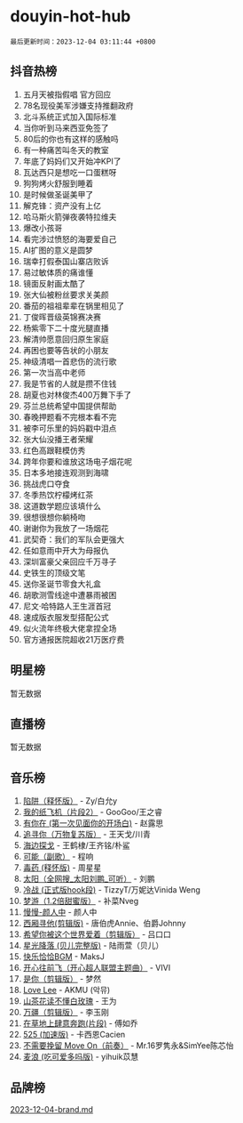 # douyin-hot-hub

`最后更新时间：2023-12-04 03:11:44 +0800`

## 抖音热榜

1. 五月天被指假唱 官方回应
1. 78名现役美军涉嫌支持推翻政府
1. 北斗系统正式加入国际标准
1. 当你听到马来西亚免签了
1. 80后的你也有这样的感触吗
1. 有一种痛苦叫冬天的教室
1. 年底了妈妈们又开始冲KPI了
1. 瓦达西只是想吃一口蛋糕呀
1. 狗狗烤火舒服到睡着
1. 是时候做圣诞美甲了
1. 解克锋：资产没有上亿
1. 哈马斯火箭弹夜袭特拉维夫
1. 爆改小孩哥
1. 看完涉过愤怒的海要爱自己
1. AI扩图的意义是圆梦
1. 瑞幸打假泰国山寨店败诉
1. 易过敏体质的痛谁懂
1. 镜面反射画太酷了
1. 张大仙被粉丝要求关美颜
1. 番茄的祖祖辈辈在锅里相见了
1. 丁俊晖晋级英锦赛决赛
1. 杨紫零下二十度光腿直播
1. 解清帅愿意回归原生家庭
1. 再困也要等告状的小朋友
1. 神级清唱一首悲伤的流行歌
1. 第一次当高中老师
1. 我是节省的人就是攒不住钱
1. 胡夏也对林俊杰400万舞下手了
1. 芬兰总统希望中国提供帮助
1. 春晚押题看不完根本看不完
1. 被李可乐里的妈妈戳中泪点
1. 张大仙没播王者荣耀
1. 红色高跟鞋模仿秀
1. 跨年你要和谁放这场电子烟花呢
1. 日本多地接连观测到海啸
1. 挑战虎口夺食
1. 冬季热饮柠檬烤红茶
1. 这道数学题应该填什么
1. 很想很想你躺椅吻
1. 谢谢你为我放了一场烟花
1. 武契奇：我们的军队会更强大
1. 任如意雨中开大为母报仇
1. 深圳富豪父亲回应千万寻子
1. 史铁生的顶级文笔
1. 送你圣诞节零食大礼盒
1. 胡歌测雪线途中遭暴雨被困
1. 尼文·哈特路人王生涯首冠
1. 速成版衣服发型搭配公式
1. 似火流年终极大佬拿捏全场
1. 官方通报医院超收21万医疗费

## 明星榜

暂无数据

## 直播榜

暂无数据

## 音乐榜

1. [陷阱（释怀版）](https://sf3-cdn-tos.douyinstatic.com/obj/tos-cn-ve-2774/oE8C21LeZrzKLDFfQYgMzx4GAIHageG5IzayY7) - Zy/白允y
1. [我的纸飞机（片段2）](https://sf6-cdn-tos.douyinstatic.com/obj/tos-cn-ve-2774/oM2ZrKcg2CD5AeRB2gkeXOFB1IxAGJdZPazYHf) - GooGoo/王之睿
1. [有你在 (第一次见面你的开场白)](https://sf3-cdn-tos.douyinstatic.com/obj/tos-cn-ve-2774/oAthrQ3ClJBfI57uBoFEgNDYtNCZ0TSYQQfxQ0) - 赵露思
1. [追寻你（万物复苏版）](https://sf6-cdn-tos.douyinstatic.com/obj/tos-cn-ve-2774/oYeAZJsbjIDit9APmBg8u6uDUQnHmoCf3gbo74) - 王天戈/川青
1. [海边探戈](https://sf6-cdn-tos.douyinstatic.com/obj/tos-cn-ve-2774/os9gE0VQCGqt6VQkZDyBBYvfSDY0QFe3vVmubn) - 王鹤棣/王齐铭/朴鲨
1. [可能（副歌）](https://sf6-cdn-tos.douyinstatic.com/obj/tos-cn-ve-2774/cde1731888894259b333569393c2fb51) - 程响
1. [毒药 (释怀版)](https://sf6-cdn-tos.douyinstatic.com/obj/tos-cn-ve-2774/oYILMEAzspdZBIzy4frJNB8ZHPHWAhiwowd4Ad) - 周星星
1. [太阳（全网搜_太阳刘鹏_可听）](https://sf6-cdn-tos.douyinstatic.com/obj/tos-cn-ve-2774/ogWbyIQnlBFImVbeDocRdCIYtBHlbJXgfZMvgz) - 刘鹏
1. [冷战 (正式版hook段)](https://sf6-cdn-tos.douyinstatic.com/obj/tos-cn-ve-2774/oMuEoiBasWApEMVDgNiI8VAByNmwo5J0pyf8Yx) - TizzyT/万妮达Vinida Weng
1. [梦游（1.2倍甜蜜版）](https://sf6-cdn-tos.douyinstatic.com/obj/tos-cn-ve-2774/o4gyAUm8hwufoEABmwVIiQtHsFuGzAEEWtNMzo) - 补菜Nveg
1. [慢慢-颜人中](https://sf6-cdn-tos.douyinstatic.com/obj/tos-cn-ve-2774/ocjHNfBXdBxQNC8ZGAeoLMFTUgtBg8bkExunDC) - 颜人中
1. [西厢寻他(剪辑版)](https://sf6-cdn-tos.douyinstatic.com/obj/tos-cn-ve-2774/oUsAVfAQKlRNxEv5qxvIB8o5qmIWUcXbzJKJhw) - 唐伯虎Annie、伯爵Johnny
1. [希望你被这个世界爱着（剪辑版）](https://sf6-cdn-tos.douyinstatic.com/obj/tos-cn-ve-2774/oo4H3BfEygN7l7bQaMBOZHCQ1eI4FqtED5skQ2) - 吕口口
1. [星光降落 (贝儿完整版)](https://sf6-cdn-tos.douyinstatic.com/obj/tos-cn-ve-2774/okwB9hAwyAtsFFkFBzAX1hOOfQuIoMNs0W2Mwr) - 陆雨萱（贝儿）
1. [快乐恰恰BGM](https://sf3-cdn-tos.douyinstatic.com/obj/tos-cn-ve-2774/07b173ca7d2f40f3ba0b97ac7fa3a44a) - MaksJ
1. [开心往前飞（开心超人联盟主题曲）](https://sf6-cdn-tos.douyinstatic.com/obj/tos-cn-ve-2774/9d8fb7c82cf1421fb93a9fe925275e0a) - VIVI
1. [是你（剪辑版）](https://sf3-cdn-tos.douyinstatic.com/obj/tos-cn-ve-2774/46019dae783c4c969944217fe1cfafc4) - 梦然
1. [Love Lee](https://sf6-cdn-tos.douyinstatic.com/obj/tos-cn-ve-2774/o05GbkJGbCBTdDnMtB0fwOYgkeZp23vrWQDQBS) - AKMU (악뮤)
1. [山茶花读不懂白玫瑰](https://sf6-cdn-tos.douyinstatic.com/obj/tos-cn-ve-2774/osfn8B7DktrRHEPJgPCfDbw7QDQEkwC16BxZg9) - 王为
1. [万疆（剪辑版）](https://sf6-cdn-tos.douyinstatic.com/obj/tos-cn-ve-2774/ooG7oVgFlDTelKCjCsTTobQvbdtj1BBQXnfZd8) - 李玉刚
1. [在草地上肆意奔跑(片段)](https://sf6-cdn-tos.douyinstatic.com/obj/tos-cn-ve-2774/8831d494742f45dabdfa8adb8b817259) - 傅如乔
1. [525 (加速版)](https://sf6-cdn-tos.douyinstatic.com/obj/tos-cn-ve-2774/oIfKCtqfDyP8Vc9FpAPgWMyezT6LnDT1abRwGg) - 卡西恩Cacien
1. [不需要挽留 Move On（前奏）](https://sf6-cdn-tos.douyinstatic.com/obj/tos-cn-ve-2774/ooCBhgCCkF4nExzQL9WZSUbitfA8IsDkgQIYhe) - Mr.16罗隽永&SimYee陈芯怡
1. [麦浪 (吃可爱多吗版)](https://sf6-cdn-tos.douyinstatic.com/obj/tos-cn-ve-2774/fb2bf2aaa2854aaa8ec0fcfabbee4bd8) - yihuik苡慧

## 品牌榜

[2023-12-04-brand.md](2023-12-04-brand.md)
